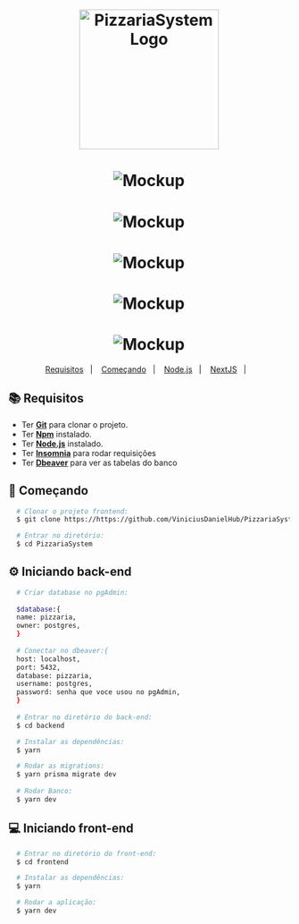 <h1 align="center">
    <img alt="PizzariaSystem Logo" src="https://i.imgur.com/j100xd6.png" width="250px" />
</h1>

<h1 align="center">
<img alt="Mockup" src="https://i.imgur.com/x4NCs4g.png">
</h1>

<h1 align="center">
<img alt="Mockup" src="https://i.imgur.com/RngfSTX.png">
</h1>

<h1 align="center">
<img alt="Mockup" src="https://i.imgur.com/HVZZzg0.png">
</h1>

<h1 align="center">
<img alt="Mockup" src="https://i.imgur.com/NgYiLGn.png">
</h1>

<h1 align="center">
<img alt="Mockup" src="https://i.imgur.com/XGwAILK.png">
</h1>

<p align="center">
  <a href="#books-requisitos">Requisitos</a>&nbsp;&nbsp;&nbsp;|&nbsp;&nbsp;&nbsp;
  <a href="#rocket-começando">Começando</a>&nbsp;&nbsp;&nbsp;|&nbsp;&nbsp;&nbsp;
  <a href="#gear-iniciando-back-end">Node.js</a>&nbsp;&nbsp;&nbsp;|&nbsp;&nbsp;&nbsp;
  <a href="#computer-iniciando-front-end">NextJS</a>&nbsp;&nbsp;&nbsp;|&nbsp;&nbsp;&nbsp;
</p>

## :books: Requisitos
- Ter [**Git**](https://git-scm.com/) para clonar o projeto.
- Ter [**Npm**](https://www.npmjs.com/) instalado.
- Ter [**Node.js**](https://nodejs.org/en/) instalado.
- Ter [**Insomnia**](https://insomnia.rest/download) para rodar requisições
- Ter [**Dbeaver**](https://dbeaver.io/download/) para ver as tabelas do banco

## :rocket: Começando
``` bash
  # Clonar o projeto frontend:
  $ git clone https://https://github.com/ViniciusDanielHub/PizzariaSystem

  # Entrar no diretório:
  $ cd PizzariaSystem
```

## :gear: Iniciando back-end
```bash
  # Criar database no pgAdmin:
  
  $database:{
  name: pizzaria,
  owner: postgres,
  }
  
  # Conectar no dbeaver:{
  host: localhost,
  port: 5432,
  database: pizzaria,
  username: postgres,
  password: senha que voce usou no pgAdmin,
  }
  
  # Entrar no diretório do back-end:
  $ cd backend

  # Instalar as dependências:
  $ yarn

  # Rodar as migrations:
  $ yarn prisma migrate dev
  
  # Rodar Banco:
  $ yarn dev
```

## :computer: Iniciando front-end
```bash
  # Entrar no diretório do front-end:
  $ cd frontend

  # Instalar as dependências:
  $ yarn

  # Rodar a aplicação:
  $ yarn dev
```
